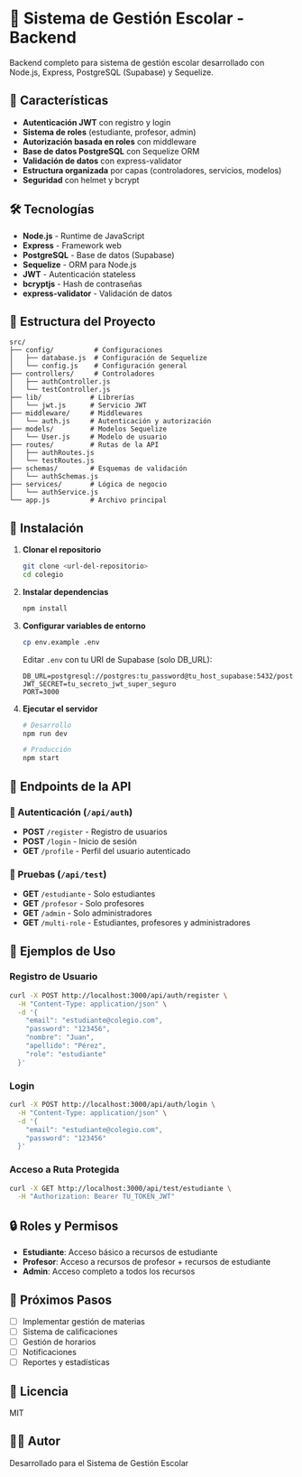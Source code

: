 # 🏫 Sistema de Gestión Escolar - Backend

Backend completo para sistema de gestión escolar desarrollado con Node.js, Express, PostgreSQL (Supabase) y Sequelize.

## 🚀 Características

- **Autenticación JWT** con registro y login
- **Sistema de roles** (estudiante, profesor, admin)
- **Autorización basada en roles** con middleware
- **Base de datos PostgreSQL** con Sequelize ORM
- **Validación de datos** con express-validator
- **Estructura organizada** por capas (controladores, servicios, modelos)
- **Seguridad** con helmet y bcrypt

## 🛠️ Tecnologías

- **Node.js** - Runtime de JavaScript
- **Express** - Framework web
- **PostgreSQL** - Base de datos (Supabase)
- **Sequelize** - ORM para Node.js
- **JWT** - Autenticación stateless
- **bcryptjs** - Hash de contraseñas
- **express-validator** - Validación de datos

## 📁 Estructura del Proyecto

```
src/
├── config/          # Configuraciones
│   ├── database.js  # Configuración de Sequelize
│   └── config.js    # Configuración general
├── controllers/     # Controladores
│   ├── authController.js
│   └── testController.js
├── lib/            # Librerías
│   └── jwt.js      # Servicio JWT
├── middleware/     # Middlewares
│   └── auth.js     # Autenticación y autorización
├── models/         # Modelos Sequelize
│   └── User.js     # Modelo de usuario
├── routes/         # Rutas de la API
│   ├── authRoutes.js
│   └── testRoutes.js
├── schemas/        # Esquemas de validación
│   └── authSchemas.js
├── services/       # Lógica de negocio
│   └── authService.js
└── app.js          # Archivo principal
```

## 🔧 Instalación

1. **Clonar el repositorio**
   ```bash
   git clone <url-del-repositorio>
   cd colegio
   ```

2. **Instalar dependencias**
   ```bash
   npm install
   ```

3. **Configurar variables de entorno**
   ```bash
   cp env.example .env
   ```
   
   Editar `.env` con tu URI de Supabase (solo DB_URL):
   ```env
   DB_URL=postgresql://postgres:tu_password@tu_host_supabase:5432/postgres
   JWT_SECRET=tu_secreto_jwt_super_seguro
   PORT=3000
   ```

4. **Ejecutar el servidor**
   ```bash
   # Desarrollo
   npm run dev
   
   # Producción
   npm start
   ```

## 📡 Endpoints de la API

### 🔐 Autenticación (`/api/auth`)

- **POST** `/register` - Registro de usuarios
- **POST** `/login` - Inicio de sesión
- **GET** `/profile` - Perfil del usuario autenticado

### 🧪 Pruebas (`/api/test`)

- **GET** `/estudiante` - Solo estudiantes
- **GET** `/profesor` - Solo profesores  
- **GET** `/admin` - Solo administradores
- **GET** `/multi-role` - Estudiantes, profesores y administradores

## 📝 Ejemplos de Uso

### Registro de Usuario
```bash
curl -X POST http://localhost:3000/api/auth/register \
  -H "Content-Type: application/json" \
  -d '{
    "email": "estudiante@colegio.com",
    "password": "123456",
    "nombre": "Juan",
    "apellido": "Pérez",
    "role": "estudiante"
  }'
```

### Login
```bash
curl -X POST http://localhost:3000/api/auth/login \
  -H "Content-Type: application/json" \
  -d '{
    "email": "estudiante@colegio.com",
    "password": "123456"
  }'
```

### Acceso a Ruta Protegida
```bash
curl -X GET http://localhost:3000/api/test/estudiante \
  -H "Authorization: Bearer TU_TOKEN_JWT"
```

## 🔒 Roles y Permisos

- **Estudiante**: Acceso básico a recursos de estudiante
- **Profesor**: Acceso a recursos de profesor + recursos de estudiante
- **Admin**: Acceso completo a todos los recursos

## 🚀 Próximos Pasos

- [ ] Implementar gestión de materias
- [ ] Sistema de calificaciones
- [ ] Gestión de horarios
- [ ] Notificaciones
- [ ] Reportes y estadísticas

## 📄 Licencia

MIT

## 👨‍💻 Autor

Desarrollado para el Sistema de Gestión Escolar